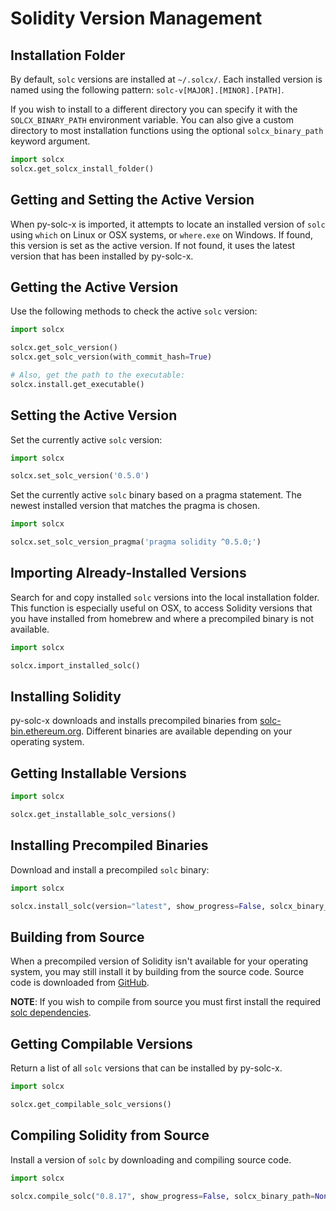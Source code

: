 # Solidity Version Management

## Installation Folder

By default, `solc` versions are installed at `~/.solcx/`.
Each installed version is named using the following pattern: `solc-v[MAJOR].[MINOR].[PATH]`.

If you wish to install to a different directory you can specify it with the `SOLCX_BINARY_PATH` environment variable.
You can also give a custom directory to most installation functions using the optional `solcx_binary_path` keyword argument.

```python
import solcx
solcx.get_solcx_install_folder()
```

## Getting and Setting the Active Version

When py-solc-x is imported, it attempts to locate an installed version of `solc` using `which` on Linux or OSX systems, or `where.exe` on Windows.
If found, this version is set as the active version.
If not found, it uses the latest version that has been installed by py-solc-x.

## Getting the Active Version

Use the following methods to check the active `solc` version:

```python
import solcx

solcx.get_solc_version()
solcx.get_solc_version(with_commit_hash=True)

# Also, get the path to the executable:
solcx.install.get_executable()
```

## Setting the Active Version

Set the currently active `solc` version:

```python
import solcx

solcx.set_solc_version('0.5.0')
```

Set the currently active `solc` binary based on a pragma statement.
The newest installed version that matches the pragma is chosen.

```python
import solcx

solcx.set_solc_version_pragma('pragma solidity ^0.5.0;')
```

## Importing Already-Installed Versions

Search for and copy installed `solc` versions into the local installation folder.
This function is especially useful on OSX, to access Solidity versions that you have installed from homebrew and where a precompiled binary is not available.

```python
import solcx

solcx.import_installed_solc()
```

## Installing Solidity

py-solc-x downloads and installs precompiled binaries from [solc-bin.ethereum.org](solc-bin.ethereum.org).
Different binaries are available depending on your operating system.

## Getting Installable Versions

```python
import solcx

solcx.get_installable_solc_versions()
```

## Installing Precompiled Binaries

Download and install a precompiled `solc` binary:

```python
import solcx

solcx.install_solc(version="latest", show_progress=False, solcx_binary_path=None)
```

## Building from Source

When a precompiled version of Solidity isn't available for your operating system, you may still install it by building from the source code.
Source code is downloaded from [GitHub](https://github.com/ethereum/solidity/releases).

**NOTE**: If you wish to compile from source you must first install the required [solc dependencies](https://solidity.readthedocs.io/en/latest/installing-solidity.html#building-from-source).

## Getting Compilable Versions

Return a list of all `solc` versions that can be installed by py-solc-x.

```python
import solcx

solcx.get_compilable_solc_versions()
```

## Compiling Solidity from Source

Install a version of `solc` by downloading and compiling source code.

```python
import solcx

solcx.compile_solc("0.8.17", show_progress=False, solcx_binary_path=None)
```
